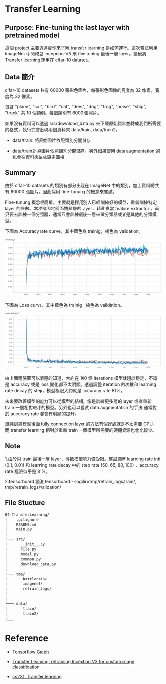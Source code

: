 # Transfer Learning

## Purpose: Fine-tuning the last layer with pretrained model

這個 project 主要透過實作來了解 transfer learning 是如何運行。這次嘗試利用 ImageNet 中的模型 Inception-V3 來 fine tuning 最後一層 layer。最後將 Transfer learning 運用在 cifar-10 dataset。

## Data 簡介

cifar-10 datasets 共有 60000 張彩色圖片，每張彩色圖像的高度為 32 像素，寬度為 32 像素。

包含 "plane", "car", "bird", "cat", "deer", "dog", "frog", "horse", "ship", "truck" 共 10 個類別。每個類別有 6000 張照片。

如果沒有資料可以透過 src/download_data.py 來下載原始資料並轉成我們所需要的格式，執行完會出現兩個資料夾 data/train, data/train2。

* data/train: 將原始圖片依照類別分開儲存

* data/train2: 將圖片依照類別分開儲存。另外如果使用 data augmentation 的化會在資料夾生成更多圖檔

## Summary

由於 cifar-10 datasets 的類別有部分出現在 ImageNet 中的類別，加上資料總共有 60000 張圖片。因此採用 fine-tunung 的概念來嘗試。

Fine-tunung 概念很簡單，主要就是採用別人已經訓練好的模型，重新訓練特定 layer 的參數。本次是固定前面捲積層的 layer，藉此來當 feature extractor 。而只要去訓練一個分類器，通常只會訓練最後一層來做分類器或者是其他的分類模型。

下圖為 Accuracy rate curve，其中藍色為 trainig，橘色為 vaildation。

![](image/accuracy_plot.png)

下圖為 Loss curve，其中藍色為 trainig，橘色為 vaildation。

![](image/loss_plot.png)

由上面兩張圖可以清楚的知道，大約在 100 個 iterations 模型就趨於穩定，不論是 accuracy 或是 loss 變化都不太明顯。透過調整 iteration 的次數和 learning rate decay 的 step，模型極限大約就是 accuracy rate 81%。

未來要改善模型的能力可以從模型的結構，像是訓練更多層的 layer 或者重新 train 一個相對較小的模型。另外也可以嘗試 data augmentation 的手法 通常對於 accuracy rate 都會有明顯的提升。

單純訓練模型後面 fully connection layer 的方法有個好處就是不太需要 GPU，而 transfer learning 相對於重新 train 一個模型所需要的硬體資源也會比較少。

## Note

1.由於只 train 最後一層 layer，導致模型能力備受限。嘗試調整 learning rate inti (0.1, 0.01) 和 learning rate decay 中的 step rate (50, 65, 80, 100) ，accuracy rate 極限似乎是 81%。

2.tensorboard 語法 tensorboard --logdir=tmp/retrain_logs/train/, tmp/retrain_logs/validation/


## File Stucture

```
04-TransferLearning/
|    .gitignore
|    README.md
|    main.py
|
└─── src/
|      __init__.py
|      File.py
|      model.py
|      common.py
|      download_data.py
|
└─── tmp/
|       bottleneck/
|       imagenet/
|       retrain_logs/
|
|
└─── data/
|       train/
|       train2/
|___
```

# Reference

* [Tensorflow Graph](https://zhuanlan.zhihu.com/p/31308381)

* [Transfer Learning: retraining Inception V3 for custom image classification](https://becominghuman.ai/transfer-learning-retraining-inception-v3-for-custom-image-classification-2820f653c557)

* [cs231: Transfer learning](http://cs231n.github.io/transfer-learning/)